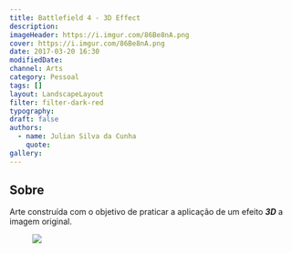```yaml
---
title: Battlefield 4 - 3D Effect
description:
imageHeader: https://i.imgur.com/86Be8nA.png
cover: https://i.imgur.com/86Be8nA.png
date: 2017-03-20 16:30
modifiedDate:
channel: Arts
category: Pessoal
tags: []
layout: LandscapeLayout
filter: filter-dark-red
typography:
draft: false
authors:
  - name: Julian Silva da Cunha
    quote:
gallery:
---
```


## Sobre

Arte construída com o objetivo de praticar a aplicação de um efeito _**3D**_ a imagem original.

<figure>
  <img src="https://i.imgur.com/86Be8nA.png" className="max-w-none mx-auto d-block"/>
</figure>

